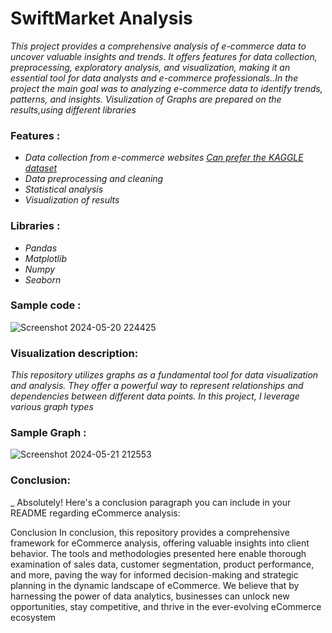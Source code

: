 # SwiftMarket Analysis
_This project provides a comprehensive analysis of e-commerce data to uncover valuable insights and trends. It offers features for data collection, preprocessing, exploratory analysis, and visualization, making it an essential tool for data analysts and e-commerce professionals..In the project the main goal was to analyzing e-commerce data to identify trends, patterns, and insights.
Visulization of Graphs are prepared on the results,using different libraries_


### Features :
- _Data collection from e-commerce websites [Can prefer the KAGGLE dataset](https://www.kaggle.com/datasets/thedevastator/unlock-profits-with-e-commerce-sales-data)_
- _Data preprocessing and cleaning_
- _Statistical analysis_
- _Visualization of results_


### Libraries :
* _Pandas_
* _Matplotlib_
* _Numpy_
* _Seaborn_


### Sample code :
![Screenshot 2024-05-20 224425](https://github.com/MonikaHussain/ecommerce_analysis/assets/167159347/55323cbf-719d-497c-9491-6d567d76bff3)




### Visualization description:
_This repository utilizes graphs as a fundamental tool for data visualization and analysis. They offer a powerful way to represent relationships and dependencies between different data points. In this project, I leverage various graph types_

### Sample Graph :
![Screenshot 2024-05-21 212553](https://github.com/MonikaHussain/ecommerce_analysis/assets/167159347/6984dbb4-e057-4310-a145-d32c8c57bbf7)




### Conclusion:
_
Absolutely! Here's a conclusion paragraph you can include in your README regarding eCommerce analysis:

Conclusion
In conclusion, this repository provides a comprehensive framework for eCommerce analysis, offering valuable insights into client behavior.  The tools and methodologies presented here enable thorough examination of sales data, customer segmentation, product performance, and more, paving the way for informed decision-making and strategic planning in the dynamic landscape of eCommerce. We believe that by harnessing the power of data analytics, businesses can unlock new opportunities, stay competitive, and thrive in the ever-evolving eCommerce ecosystem


